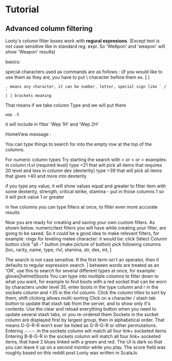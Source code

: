 # Tutorial 
## Advanced column filtering
Looty's column filter boxes work with **regural expresions**. (Except text is not case sensitive like in standard reg. expr. So 'WeApon' and 'weapon' will show 'Weapon' results)

basics:

special characters used as commands are as follows : (if you would like to use them as they are, you have to put \ character before them ex. \[ )

```
. means any character, it can be number, letter, special sign like ` / '
[ ] brackets meaning 
```

That means if we take column Type and we will put there 
```
wep .h
```
it will include in filter 'Wep 1H' and 'Wep 2H'

HomeView message :

You can type things to search for into the empty row at the top of the columns.

For numeric column types Try starting the search with > or < or = 
examples:
in column rLvl (required level) type <21 that will pick all items that requires 20 level and less
in column dex (dexterity) type >39 that will pick all items that gives +40 and more into dexterity

if you type any value, it will show values equal and greater
to filter item with some dexterity, strength, critical strike, stamina - put in those columns 1 so it will pick value 1 or greater

in few columns you can type filters at once, to filter even more accurate results

Now you are ready for creating and saving your own custom filters. As shown below. numeric/text filters you will have while creating your filter, are going to be saved. So it could be a good idea to make relevant filters, for example:
rings for leveling melee character:
it would be:
click Select Column button
click "all -" button (make picture of button)
pick following columns
[loc, rarity, name, type, rlvl, stamina, str, dex, int, ]


The search is not case sensitive.
If the first term isn't an operator, then it defaults to regular expression search.
| between words are treated as an 'OR', use this to search for several different types at once, for example: gloves|helmet|boots
You can type into multiple columns to filter down to what you want, for example to find boots with a red socket that can be worn by characters under level 35, enter boots in the type column and r in the sockets column and <35 in the rlvl column.
Click the column titles to sort by them, shift clicking allows multi-sorting
Click on a character / stash tab button to update that stash tab from the server, and to show only it's contents.
Use the clear and reload everything button when you need to update several stash tabs, or you re-ordered them
Sockets in the socket column are displayed first by largest group, then in alphabetical order. That means G-G-R-R won't ever be listed as G-R-G-R or other permutations.
Entering .-.-.-. in the sockets column will match all four link+ socketed items
Entering B-B-G-R in the sockets column will match all four link+ socketed items, that have 2 blues linked with a green and red.
The UI is dark so that you can leave it up on a second monitor while you play.
The score field was roughly based on this reddit post
Looty was written in ScalaJs
